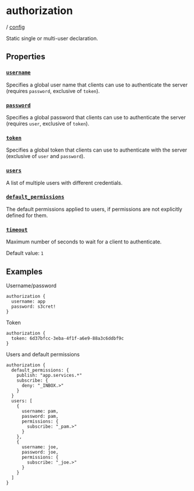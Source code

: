 # authorization

/ [config](/reference/config/index.md) 

Static single or multi-user declaration.

## Properties

### [`username`](/reference/config/username/index.md)

Specifies a global user name that clients can use to authenticate
the server (requires `password`, exclusive of `token`).

### [`password`](/reference/config/password/index.md)

Specifies a global password that clients can use to authenticate
the server (requires `user`, exclusive of `token`).

### [`token`](/reference/config/token/index.md)

Specifies a global token that clients can use to authenticate with
the server (exclusive of `user` and `password`).

### [`users`](/reference/config/users/index.md)

A list of multiple users with different credentials.

### [`default_permissions`](/reference/config/default_permissions/index.md)

The default permissions applied to users, if permissions are
not explicitly defined for them.

### [`timeout`](/reference/config/timeout/index.md)

Maximum number of seconds to wait for a client to authenticate.

Default value: `1`

## Examples

Username/password
```
authorization {
  username: app
  password: s3cret!
}

```
Token
```
authorization {
  token: 6d37bfcc-3eba-4f1f-a6e9-88a3c6ddbf9c
}

```
Users and default permissions
```
authorization {
  default_permissions: {
    publish: "app.services.*"
    subscribe: {
      deny: "_INBOX.>"
    }
  }
  users: [
    {
      username: pam,
      password: pam,
      permissions: {
        subscribe: "_pam.>"
      }
    },
    {
      username: joe,
      password: joe,
      permissions: {
        subscribe: "_joe.>"
      }
    }
  ]
}

```

